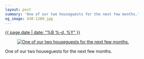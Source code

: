 ```yaml
---
layout: post
summary: 'One of our two houseguests for the next few months.'
og_image: 430-1280.jpg
---
```


<p>
 <time>
  <a href="/430">
   {{ page.date | date: "%B %-d, %Y" }}
  </a>
 </time>
 <a href="/430">
  <figure data-taken="10/4/2015">
   <img alt="One of our two houseguests for the next few months." sizes="(min-width: 700px) 50vw, calc(100vw - 2rem)" src="{{ site.assets_url }}/430-640.jpg" srcset="{{ site.assets_url }}/430-1280.jpg 1280w, {{ site.assets_url }}/430-960.jpg 960w, {{ site.assets_url }}/430-640.jpg 640w, {{ site.assets_url }}/430-320.jpg 320w"/>
  </figure>
 </a>
 <span>
  One of our two houseguests for the next few months.
 </span>
</p>
